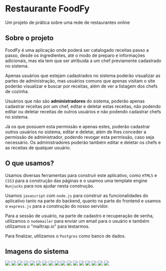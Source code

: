 # Restaurante FoodFy

Um projeto de prática sobre uma rede de restaurantes online

## Sobre o projeto

FoodFy é uma aplicação onde poderá ser catalogado receitas passo a passo, desde os ingredientes, até o modo de preparo e informações adicionais, mas ela tem que ser atribuida a um chef previamente cadastrado no sistema. 

Apenas usuários que estejam cadastrados no sistema poderão visualizar as partes de administração, mas usuários comuns que apenas visitam o site poderão visualizar e buscar por receitas, além de ver a listagem dos chefs de cozinha.

Usuários que não são **administradores** do sistema, poderão apenas cadastrar receitas por um chef, editar e deletar estas receitas, não podendo editar ou deletar receitas de outros usuários e não podendo cadastrar chefs no sistema.

Já os que possuem esta permissão e apenas estes, poderão cadastrar outros usuários no sistema, editar e deletar, além de lhes conceder a permissão de administrador, podendo revogar esta permissão, caso seja necessário. Os administradores poderão também editar e deletar os chefs e as receitas de qualquer usuário.

## O que usamos?

Usamos diversas ferramentas para construir este aplicativo, como `HTML5` e `CSS3` para a construção das páginas e o usamos uma template engine `Nunjucks` para nos ajudar nesta construção.

Usamos `javascript` com `node.js` para construir as funcionalidades do aplicativo tanto na parte do backend, quanto na parte do frontend e usamos o `express.js` para a construção do nosso servidor.

Para a sessão de usuário, na parte de cadastro e recuperação de senha, utilizamos o `nodemailer` para enviar um email para o usuário e também utilizamos o "mailtrap.io" para testarmos.

Para finalizar, utilizamos o `Postgres` como banco de dados.

## Imagens do sistema

<img src="https://user-images.githubusercontent.com/62184681/111214562-d5a48780-85b0-11eb-9e7e-e2856e35e0a7.png"/>
<img src="https://user-images.githubusercontent.com/62184681/111214361-a1c96200-85b0-11eb-985f-c7345a7f17e9.png"/>
<img src="https://user-images.githubusercontent.com/62184681/111214364-a1c96200-85b0-11eb-842b-e7595d7ceb44.png"/>
<img src="https://user-images.githubusercontent.com/62184681/111214365-a261f880-85b0-11eb-995e-3f93c9b80c8c.png"/>
<img src="https://user-images.githubusercontent.com/62184681/111214367-a261f880-85b0-11eb-9072-a364d5ea346d.png"/>
<img src="https://user-images.githubusercontent.com/62184681/111214368-a2fa8f00-85b0-11eb-86de-5e57b9aa8b25.png"/>
<img src="https://user-images.githubusercontent.com/62184681/111214371-a3932580-85b0-11eb-9219-5deff98e4fe3.png"/>
<img src="https://user-images.githubusercontent.com/62184681/111214379-a4c45280-85b0-11eb-85fb-d9e4bd3176ab.png"/>
<img src="https://user-images.githubusercontent.com/62184681/111214380-a4c45280-85b0-11eb-9d69-40c02b200b26.png"/>
<img src="https://user-images.githubusercontent.com/62184681/111214382-a55ce900-85b0-11eb-8087-bcb5f41cc2ef.png"/>
<img src="https://user-images.githubusercontent.com/62184681/111214383-a5f57f80-85b0-11eb-92e0-7189260959ec.png"/>
<img src="https://user-images.githubusercontent.com/62184681/111214388-a726ac80-85b0-11eb-83a5-7a7709adcb4a.png"/>
<img src="https://user-images.githubusercontent.com/62184681/111214392-a7bf4300-85b0-11eb-933d-0cf53bdb4da5.png"/>
<img src="https://user-images.githubusercontent.com/62184681/111214393-a857d980-85b0-11eb-986f-ea454e24608f.png"/>
<img src="https://user-images.githubusercontent.com/62184681/111214394-a857d980-85b0-11eb-8ca7-bddf6f532da0.png"/>
<img src="https://user-images.githubusercontent.com/62184681/111214423-aee65100-85b0-11eb-9158-f999b53cb64f.png"/>
<img src="https://user-images.githubusercontent.com/62184681/111214429-b0b01480-85b0-11eb-9f5e-9a7d8cf81b0b.png"/>


